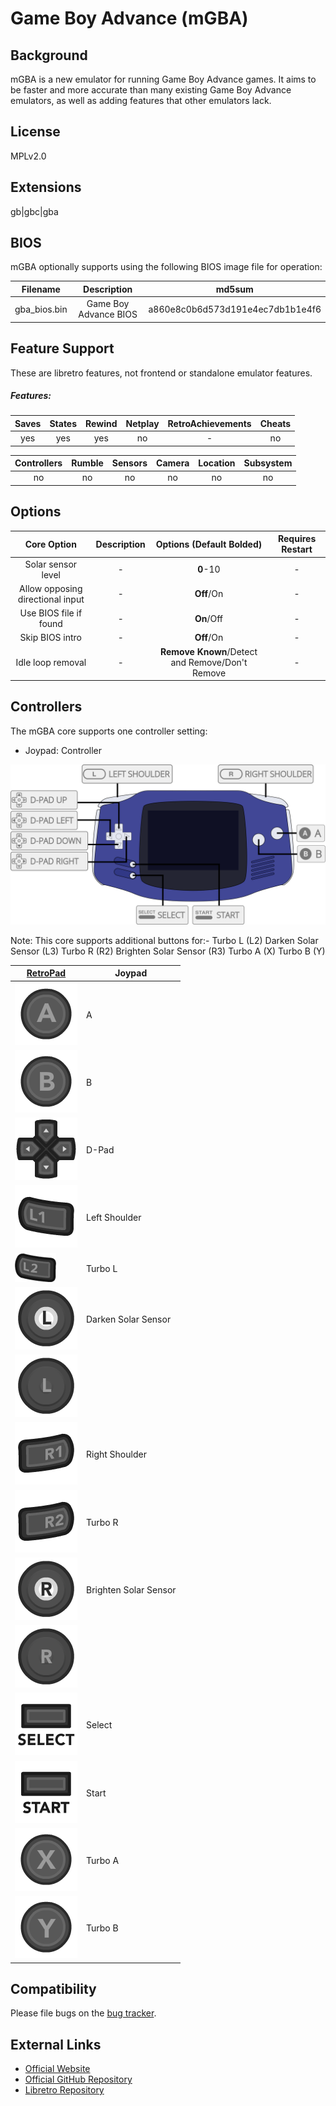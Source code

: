 # Game Boy Advance (mGBA)

## Background

mGBA is a new emulator for running Game Boy Advance games. It aims to be faster and more accurate than many existing Game Boy Advance emulators, as well as adding features that other emulators lack.
## License

MPLv2.0

## Extensions

gb|gbc|gba

## BIOS

mGBA optionally supports using the following BIOS image file for operation:

|   Filename    |    Description       |              md5sum              |
|:-------------:|:--------------------:|:--------------------------------:|
|gba_bios.bin   |Game Boy Advance BIOS | a860e8c0b6d573d191e4ec7db1b1e4f6 |

## Feature Support

These are libretro features, not frontend or standalone emulator features.

##### Features:

| Saves | States      | Rewind | Netplay | RetroAchievements | Cheats |
|:-----:|:-----------:|:------:|:-------:|:-----------------:|:------:|
|  yes  |   yes       | yes    |  no     |        -          |   no   |

| Controllers     | Rumble | Sensors | Camera | Location | Subsystem     |
|:---------------:|:------:|:-------:|:------:|:--------:|:-------------:|
|       no        |  no    |   no    |  no    |   no     |      no       |

## Options

|   Core Option   |         Description        | Options (Default Bolded) | Requires Restart |
|:---------------:|:--------------------------:|:------------------------:|:-----------:|
|Solar sensor level | -                        |   **0**-10               |   -         |
|Allow opposing directional input| -           |   **Off**/On             |   -         |
|Use BIOS file if found| -                     |   **On**/Off             |   -         |
|Skip BIOS intro| -                            |   **Off**/On             |   -         |
|Idle loop removal| -     |**Remove Known**/Detect and Remove/Don't Remove|   -         |

## Controllers

The mGBA core supports one controller setting:

* Joypad: Controller

![Game Boy Advance_joypad_diagram](images/Controllers/Game-Boy-Advance_joypad.png)

Note: This core supports additional buttons for:-
Turbo L (L2)
Darken Solar Sensor (L3)
Turbo R (R2)
Brighten Solar Sensor (R3)
Turbo A (X)
Turbo B (Y)

| [RetroPad](RetroPad)                                           | Joypad |
|----------------------------------------------------------------|--------|
| ![RetroPad_A](images/RetroPad/Retro_A_Round.png)               |    A   |
| ![RetroPad_B](images/RetroPad/Retro_B_Round.png)               |    B   |
| ![RetroPad_Dpad](images/RetroPad/Retro_Dpad.png)               | D-Pad  |
| ![RetroPad_L1](images/RetroPad/Retro_L1.png)                   |Left Shoulder  |
| ![RetroPad_L2](images/RetroPad/Retro_L2_Temp.png)              |Turbo L |
| ![RetroPad_L3](images/RetroPad/Retro_L3.png)                   |Darken Solar Sensor|
| ![RetroPad_Left_Stick](images/RetroPad/Retro_Left_Stick.png)   |        |
| ![RetroPad_R1](images/RetroPad/Retro_R1.png)                   |Right Shoulder |
| ![RetroPad_R2](images/RetroPad/Retro_R2.png)                   |Turbo R |
| ![RetroPad_R3](images/RetroPad/Retro_R3.png)                   |Brighten Solar Sensor|
| ![RetroPad_Right_Stick](images/RetroPad/Retro_Right_Stick.png) |        |
| ![RetroPad_Select](images/RetroPad/Retro_Select.png)           | Select |
| ![RetroPad_Start](images/RetroPad/Retro_Start.png)             | Start  |
| ![RetroPad_X](images/RetroPad/Retro_X_Round.png)               |Turbo A |
| ![RetroPad_Y](images/RetroPad/Retro_Y_Round.png)               |Turbo B |

## Compatibility

Please file bugs on the [bug tracker](https://endrift.com/mgba/bugs/).

## External Links

* [Official Website](http://mgba.io/)
* [Official GitHub Repository](https://github.com/mgba-emu/mgba)
* [Libretro Repository](https://github.com/libretro/mgba)
